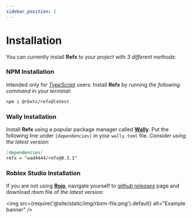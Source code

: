 ```yaml
---
sidebar_position: 2
---
```


# Installation  

You can currently install **Refx** to your *project* with *3 different methods*:

### NPM Installation

Intended only for *[TypeScript](https://typescriptlang.org/)* users:
Install **Refx** by running *the following command* in your *terminal*:

```bash
npm i @rbxts/refx@latest
```

### Wally Installation

Install **Refx** using a popular package manager called **[Wally](https://wally.run/)**. Put the following line
under `[dependencies]` in your `wally.toml` file.
*Consider using the latest version*:

```md title="wally.toml"
[dependencies]
refx = "wad4444/refx@0.3.1"
```

### Roblox Studio Installation

If you are not using **[Rojo](https://rojo.space/)**, navigate yourself to *[github releases](https://github.com/wad4444/refx/releases/)*
page and download *rbxm* file of *the latest* version:

<img
  src={require('@site/static/img/rbxm-file.png').default}
  alt="Example banner"
/>
